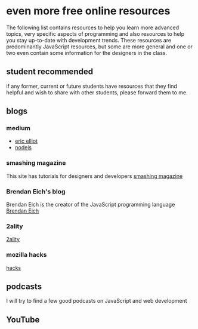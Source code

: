 # even more free online resources

The following list contains resources to help you learn more advanced topics,
very specific aspects of programming and also resources to help you stay
up-to-date with development trends. These resources are predominantly JavaScript
resources, but some are more general and one or two even contain some
information for the designers in the class.

## student recommended

if any former, current or future students have resources that they find helpful
and wish to share with other students, please forward them to me.

## blogs

### medium
- [eric elliot](https://medium.com/@_ericelliott)
- [nodejs](https://medium.com/@nodejs)

### smashing magazine
This site has tutorials for designers and developers
[smashing magazine](https://www.smashingmagazine.com/)

### Brendan Eich's blog
Brendan Eich is the creator of the JavaScript programming language
[Brendan Eich](https://brendaneich.com/)

### 2ality
[2ality](http://www.2ality.com/)

### mozilla hacks
[hacks](https://hacks.mozilla.org/)

## podcasts

I will try to find a few good podcasts on JavaScript and web development

## YouTube

